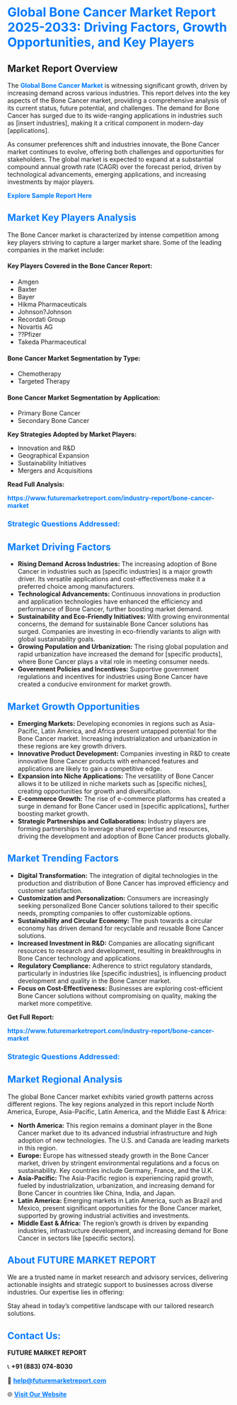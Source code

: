 <h1 style="color: #007BFF;">Global Bone Cancer Market Report 2025-2033: Driving Factors, Growth Opportunities, and Key Players</h1>

<section id="overview">
<h2>Market Report Overview</h2>
<p>The <a href="https://www.futuremarketreport.com/industry-report/bone-cancer-market" style="color: #007BFF; text-decoration: none;"><strong>Global Bone Cancer Market</strong></a> is witnessing significant growth, driven by increasing demand across various industries. This report delves into the key aspects of the Bone Cancer market, providing a comprehensive analysis of its current status, future potential, and challenges. The demand for Bone Cancer has surged due to its wide-ranging applications in industries such as [insert industries], making it a critical component in modern-day [applications].</p>
<p>As consumer preferences shift and industries innovate, the Bone Cancer market continues to evolve, offering both challenges and opportunities for stakeholders. The global market is expected to expand at a substantial compound annual growth rate (CAGR) over the forecast period, driven by technological advancements, emerging applications, and increasing investments by major players.</p>
</section>

<section id="overview">
<p><a href="https://www.futuremarketreport.com/request-sample/reportId=48883" style="color: #007BFF; text-decoration: none;"><strong>Explore Sample Report Here</strong></a></p>
</section>

<section id="key-players">
<h2 style="color: #007BFF;">Market Key Players Analysis</h2>
<p>The Bone Cancer market is characterized by intense competition among key players striving to capture a larger market share. Some of the leading companies in the market include:</p>
<h4>Key Players Covered in the Bone Cancer Report:</h4>
<ul><li>Amgen</li><li>Baxter</li><li>Bayer</li><li>Hikma Pharmaceuticals</li><li>Johnson?Johnson</li><li>Recordati Group</li><li>Novartis AG</li><li>??Pfizer</li><li>Takeda Pharmaceutical</li></ul>
<h4>Bone Cancer Market Segmentation by Type:</h4>
<ul><li>Chemotherapy</li><li>Targeted Therapy</li></ul>

<h4>Bone Cancer Market Segmentation by Application:</h4>
<ul><li>Primary Bone Cancer</li><li>Secondary Bone Cancer</li></ul>
<p><strong>Key Strategies Adopted by Market Players:</strong></p>
<ul>
<li>Innovation and R&D</li>
<li>Geographical Expansion</li>
<li>Sustainability Initiatives</li>
<li>Mergers and Acquisitions</li>
</ul>
</section>

<section>
<p><strong>Read Full Analysis: </strong></p><a href="https://www.futuremarketreport.com/industry-report/bone-cancer-market" style="color: #007BFF; text-decoration: none;"><strong>https://www.futuremarketreport.com/industry-report/bone-cancer-market</strong></a>
<h3 style="color: #007BFF;">Strategic Questions Addressed:</h3>
</section>

<section id="driving-factors">
<h2 style="color: #007BFF;">Market Driving Factors</h2>
<ul>
<li><strong>Rising Demand Across Industries:</strong> The increasing adoption of Bone Cancer in industries such as [specific industries] is a major growth driver. Its versatile applications and cost-effectiveness make it a preferred choice among manufacturers.</li>
<li><strong>Technological Advancements:</strong> Continuous innovations in production and application technologies have enhanced the efficiency and performance of Bone Cancer, further boosting market demand.</li>
<li><strong>Sustainability and Eco-Friendly Initiatives:</strong> With growing environmental concerns, the demand for sustainable Bone Cancer solutions has surged. Companies are investing in eco-friendly variants to align with global sustainability goals.</li>
<li><strong>Growing Population and Urbanization:</strong> The rising global population and rapid urbanization have increased the demand for [specific products], where Bone Cancer plays a vital role in meeting consumer needs.</li>
<li><strong>Government Policies and Incentives:</strong> Supportive government regulations and incentives for industries using Bone Cancer have created a conducive environment for market growth.</li>
</ul>
</section>

<section id="growth-opportunities">
<h2 style="color: #007BFF;">Market Growth Opportunities</h2>
<ul>
<li><strong>Emerging Markets:</strong> Developing economies in regions such as Asia-Pacific, Latin America, and Africa present untapped potential for the Bone Cancer market. Increasing industrialization and urbanization in these regions are key growth drivers.</li>
<li><strong>Innovative Product Development:</strong> Companies investing in R&D to create innovative Bone Cancer products with enhanced features and applications are likely to gain a competitive edge.</li>
<li><strong>Expansion into Niche Applications:</strong> The versatility of Bone Cancer allows it to be utilized in niche markets such as [specific niches], creating opportunities for growth and diversification.</li>
<li><strong>E-commerce Growth:</strong> The rise of e-commerce platforms has created a surge in demand for Bone Cancer used in [specific applications], further boosting market growth.</li>
<li><strong>Strategic Partnerships and Collaborations:</strong> Industry players are forming partnerships to leverage shared expertise and resources, driving the development and adoption of Bone Cancer products globally.</li>
</ul>
</section>

<section id="trending-factors">
<h2 style="color: #007BFF;">Market Trending Factors</h2>
<ul>
<li><strong>Digital Transformation:</strong> The integration of digital technologies in the production and distribution of Bone Cancer has improved efficiency and customer satisfaction.</li>
<li><strong>Customization and Personalization:</strong> Consumers are increasingly seeking personalized Bone Cancer solutions tailored to their specific needs, prompting companies to offer customizable options.</li>
<li><strong>Sustainability and Circular Economy:</strong> The push towards a circular economy has driven demand for recyclable and reusable Bone Cancer solutions.</li>
<li><strong>Increased Investment in R&D:</strong> Companies are allocating significant resources to research and development, resulting in breakthroughs in Bone Cancer technology and applications.</li>
<li><strong>Regulatory Compliance:</strong> Adherence to strict regulatory standards, particularly in industries like [specific industries], is influencing product development and quality in the Bone Cancer market.</li>
<li><strong>Focus on Cost-Effectiveness:</strong> Businesses are exploring cost-efficient Bone Cancer solutions without compromising on quality, making the market more competitive.</li>
</ul>
</section>

<section>
<p><strong>Get Full Report: </strong></p><a href="https://www.futuremarketreport.com/industry-report/bone-cancer-market" style="color: #007BFF; text-decoration: none;"><strong>https://www.futuremarketreport.com/industry-report/bone-cancer-market</strong></a>
<h3 style="color: #007BFF;">Strategic Questions Addressed:</h3>
</section>


<section id="regional-analysis">
<h2 style="color: #007BFF;">Market Regional Analysis</h2>
<p>The global Bone Cancer market exhibits varied growth patterns across different regions. The key regions analyzed in this report include North America, Europe, Asia-Pacific, Latin America, and the Middle East & Africa:</p>
<ul>
<li><strong>North America:</strong> This region remains a dominant player in the Bone Cancer market due to its advanced industrial infrastructure and high adoption of new technologies. The U.S. and Canada are leading markets in this region.</li>
<li><strong>Europe:</strong> Europe has witnessed steady growth in the Bone Cancer market, driven by stringent environmental regulations and a focus on sustainability. Key countries include Germany, France, and the U.K.</li>
<li><strong>Asia-Pacific:</strong> The Asia-Pacific region is experiencing rapid growth, fueled by industrialization, urbanization, and increasing demand for Bone Cancer in countries like China, India, and Japan.</li>
<li><strong>Latin America:</strong> Emerging markets in Latin America, such as Brazil and Mexico, present significant opportunities for the Bone Cancer market, supported by growing industrial activities and investments.</li>
<li><strong>Middle East & Africa:</strong> The region’s growth is driven by expanding industries, infrastructure development, and increasing demand for Bone Cancer in sectors like [specific sectors].</li>
</ul>
</section>

<footer>
<h2 style="color: #007BFF;">About FUTURE MARKET REPORT</h2>
<p>We are a trusted name in market research and advisory services, delivering actionable insights and strategic support to businesses across diverse industries. Our expertise lies in offering:</p>

<p>Stay ahead in today’s competitive landscape with our tailored research solutions.</p>

<h2 style="color: #007BFF;">Contact Us:</h2>
<p><strong>FUTURE MARKET REPORT</strong></p>
<p>📞 <strong>+91 (883) 074-8030</strong></p>
<p>📧 <strong><a href="mailto:help@futuremarketreport.com" style="color: #007BFF;">help@futuremarketreport.com</a></strong></p>
<p>🌐 <strong><a href="https://www.futuremarketreport.com/" style="color: #007BFF;">Visit Our Website</a></strong></p>
</footer>